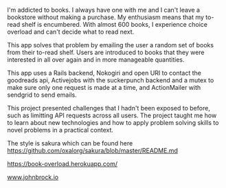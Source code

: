 I'm addicted to books. I always have one with me and I can't leave a bookstore without making a purchase. My enthusiasm means that my to-read shelf is encumbered. With almost 600 books, I experience choice overload and can't decide what to read next.

This app solves that problem by emailing the user a random set of books from their to-read shelf. Users are introduced to books that they were interested in all over again and in more manageable quantities.

This app uses a Rails backend, Nokogiri and open URI to contact the goodreads api, Activejobs with the suckerpunch backend and a mutex to make sure only one request is made at a time, and ActionMailer with sendgrid to send emails.

This project presented challenges that I hadn't been exposed to before, such as limitting API requests across all users. The project taught me how to learn about new technologies and how to apply problem solving skills to novel problems in a practical context.

The style is sakura which can be found here https://github.com/oxalorg/sakura/blob/master/README.md

https://book-overload.herokuapp.com/

www.johnbrock.io
